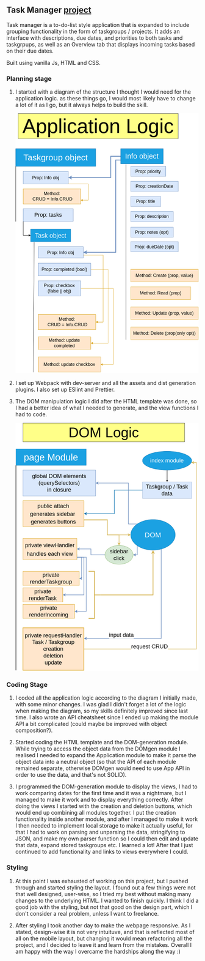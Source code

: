 ## Task Manager [project](https://www.theodinproject.com/lessons/node-path-javascript-todo-list)

Task manager is a to-do-list style application that is expanded to include grouping functionality in the form of taskgroups / projects. It adds an interface with descriptions, due dates, and priorities to both tasks and taskgrpups, as well as an Overview tab that displays incoming tasks based on their due dates.

Built using vanilla Js, HTML and CSS.

### Planning stage 

1.  I started with a diagram of the structure I thought I would need for the application logic.
    as these things go, I would most likely have to change a lot of it as I go, but it always
    helps to build the skill.

    <img src="./todo-list-structure.drawio.png" width="500"/>

2.  I set up Webpack with dev-server and all the assets and dist generation plugins. I also set up
    ESlint and Prettier.

3.  The DOM manipulation logic I did after the HTML template was done, so I had a better idea of
    what I needed to generate, and the view functions I had to code.

    <img src="./dom-logic-diagram.drawio.png" width="500"/>

### Coding Stage

1. I coded all the application logic according to the diagram I initially made, with some minor changes. I was glad I didn't forget a lot of the logic when making the diagram, so my skills definitely improved since last time. I also wrote an API cheatsheet since I ended up making the module API a bit complicated (could maybe be improved with object composition?).

2. Started coding the HTML template and the DOM-generation module. While trying to access the object data from the DOMgen module I realised I needed to expand the Application module to make it parse the object data into a neutral object (so that the API of each module remained separate, otherwise DOMgen would need to use App API in order to use the data, and that's not SOLID).

3. I programmed the DOM-generation module to display the views, I had to work comparing dates for the first time and it was a nightmare, but I managed to make it work and to display everything correctly. After doing the views I started with the creation and deletion buttons, which would end up combining all modules together. I put the creation functionality inside another module, and after I managed to make it work I then needed to implement local storage to make it actually useful, for that I had to work on parsing and unparsing the data, stringifying to JSON, and make my own parser function so I could then edit and update that data, expand stored taskgroups etc. I learned a lot! After that I just continued to add functionality and links to views everywhere I could.

### Styling 

1. At this point I was exhausted of working on this project, but I pushed through and started styling the layout. I found out a few things were not that well designed, user-wise, so I tried my best without making many changes to the underlying HTML. I wanted to finish quickly. I think I did a good job with the styling, but not that good on the design part, which I don't consider a real problem, unless I want to freelance.

2. After styling I took another day to make the webpage responsive. As I stated, design-wise it is not very intuituve, and that is reflected most of all on the mobile layout, but changing it would mean refactoring all the project, and I decided to leave it and learn from the mistakes. Overall I am happy with the way I overcame the hardships along the way :)